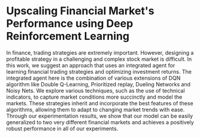 # Upscaling Financial Market's Performance using Deep Reinforcement Learning

In finance, trading strategies are extremely important. However, designing a profitable strategy in a challenging and complex stock market is difficult. In this work, we suggest an approach that uses an integrated agent for learning financial trading strategies and optimizing investment returns. The integrated agent here is the combination of various extensions of DQN algorithm like Double Q-Learning, Prioritized replay, Dueling Networks and Noisy Nets. We explore various techniques, such as the use of technical indicators, to capture market conditions more succinctly and model the markets. These strategies inherit and incorporate the best features of these algorithms, allowing them to adapt to changing market trends with ease. Through our experimentation results, we show that our model can be easily generalized to two very different financial markets and achieves a positively robust performance in all of our experiments.

